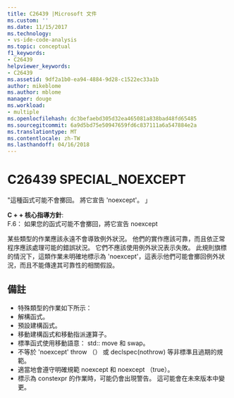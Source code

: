 ```yaml
---
title: C26439 |Microsoft 文件
ms.custom: ''
ms.date: 11/15/2017
ms.technology:
- vs-ide-code-analysis
ms.topic: conceptual
f1_keywords:
- C26439
helpviewer_keywords:
- C26439
ms.assetid: 9df2a1b0-ea94-4884-9d28-c1522ec33a1b
author: mikeblome
ms.author: mblome
manager: douge
ms.workload:
- multiple
ms.openlocfilehash: dc3befaebd305d32ea465081a838bad48fd65485
ms.sourcegitcommit: 6a9d5bd75e50947659fd6c837111a6a547884e2a
ms.translationtype: MT
ms.contentlocale: zh-TW
ms.lasthandoff: 04/16/2018
---
```

# <a name="c26439-specialnoexcept"></a>C26439 SPECIAL_NOEXCEPT
"這種函式可能不會擲回。 將它宣告 'noexcept'。 」

**C + + 核心指導方針**:   
F.6： 如果您的函式可能不會擲回，將它宣告 noexcept

某些類型的作業應該永遠不會導致例外狀況。 他們的實作應該可靠，而且依正常程序應該處理可能的錯誤狀況。 它們不應該使用例外狀況表示失敗。 此規則旗標的情況下，這類作業未明確地標示為 'noexcept'，這表示他們可能會擲回例外狀況，而且不能傳達其可靠性的相關假設。

## <a name="remarks"></a>備註    
 -  特殊類型的作業如下所示：
-  解構函式。
-  預設建構函式。
-  移動建構函式和移動指派運算子。
-  標準函式使用移動語意： std:: move 和 swap。
-  不等於 'noexcept' throw （） 或 declspec(nothrow) 等非標準且過期的規範。
-  適當地會遵守明確規範 noexcept 和 noexcept （true）。
-  標示為 constexpr 的作業時，可能仍會出現警告。 這可能會在未來版本中變更。
